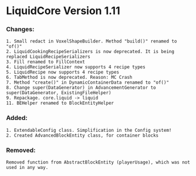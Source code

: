 # LiquidCore Version 1.11

### Changes:

    1. Small redact in VoxelShapeBuilder. Method "build()" renamed to "of()"
    2. LiquidCookingRecipeSerializers is now deprecated. It is being replaced LiquidRecipeSerializers
    3. Fill renamed to FillContext
    4. LiquidRecipeSerializer now supports 4 recipe types
    5. LiquidRecipe now supports 4 recipe types
    6. TabMethod is now deprecated. Reason: MC Crash
    7. Method "create()" in DynamicContainerData renamed to "of()"
    8. Change super(DataGenerator) in AdvancementGenerator to super(DataGenerator, ExistingFileHelper)
    9. Repackage. core.liquid -> liquid
    11. BEHelper renamed to BlockEntityHelper

### Added:

    1. ExtendableConfig class. Simplification in the Config system!
    2. Created AdvancedBlockEntity class, for container blocks

### Removed:

    Removed function from AbstractBlockEntity (playerUsage), which was not used in any way.
    